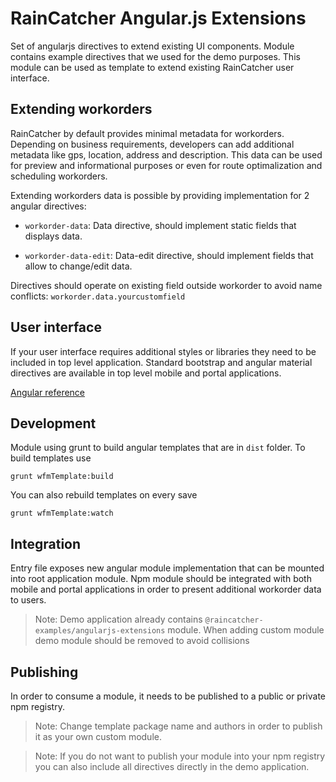 # RainCatcher Angular.js Extensions

Set of angularjs directives to extend existing UI components.
Module contains example directives that we used for the demo purposes.
This module can be used as template to extend existing RainCatcher user interface.

## Extending workorders

RainCatcher by default provides minimal metadata for workorders.
Depending on business requirements, developers can add additional metadata like gps, location, address and description. This data can be used for preview and informational purposes or even for route optimalization and scheduling workorders.

Extending workorders data is possible by providing implementation for 2 angular directives:

 - `workorder-data`: Data directive, should implement static fields that displays data.

 - `workorder-data-edit`: Data-edit directive, should implement fields that allow to change/edit data.

Directives should operate on existing field outside workorder to avoid name conflicts:
`workorder.data.yourcustomfield`

## User interface

If your user interface requires additional styles or libraries they need to be included in top level application.
Standard bootstrap and angular material directives are available in top level mobile and portal applications.

[Angular reference](https://material.angularjs.org/latest/api)

## Development

Module using grunt to build angular templates that are in `dist` folder.
To build templates use

    grunt wfmTemplate:build
    
You can also rebuild templates on every save

    grunt wfmTemplate:watch

## Integration

Entry file exposes new angular module implementation that can be mounted into root application module.
Npm module should be integrated with both mobile and portal applications in order to present additional workorder data to users.

> Note: Demo application already contains `@raincatcher-examples/angularjs-extensions` module. When adding custom module demo module should be removed to avoid collisions

## Publishing

In order to consume a module, it needs to be published to a public or private npm registry.

> Note: Change template package name and authors in order to publish it as your own custom module.

> Note: If you do not want to publish your module into your npm registry you can also include all directives directly in the demo application.

